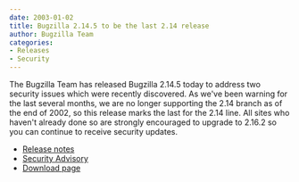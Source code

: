 ```yaml
---
date: 2003-01-02
title: Bugzilla 2.14.5 to be the last 2.14 release
author: Bugzilla Team
categories:
- Releases
- Security
---
```


The Bugzilla Team has released Bugzilla 2.14.5 today to address two security issues which were recently discovered. As we've been warning for the last several months, we are no longer supporting the 2.14 branch as of the end of 2002, so this release marks the last for the 2.14 line. All sites who haven't already done so are strongly encouraged to upgrade to 2.16.2 so you can continue to receive security updates.

*   [Release notes](/releases/2.14.5/)
*   [Security Advisory](/security/2.16.1/)
*   [Download page](/download/)

